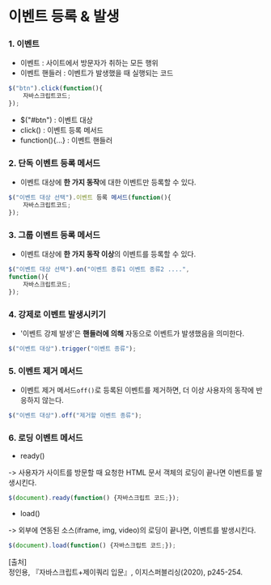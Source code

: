 # 이벤트 등록 & 발생

### 1. 이벤트

- 이벤트 : 사이트에서 방문자가 취하는 모든 행위
- 이벤트 핸들러 : 이벤트가 발생했을 때 실행되는 코드

~~~javascript
$("btn").click(function(){
    자바스크립트코드;   
});
~~~

- $("#btn") : 이벤트 대상
- click() : 이벤트 등록 메서드
- function(){...} : 이벤트 핸들러



### 2. 단독 이벤트 등록 메서드

- 이벤트 대상에 **한 가지 동작**에 대한 이벤트만 등록할 수 있다.

~~~javascript
$("이벤트 대상 선택").이벤트 등록 메서드(function(){
    자바스크립트코드;   
});
~~~



### 3. 그룹 이벤트 등록 메서드

- 이벤트 대상에 **한 가지 동작 이상**의 이벤트를 등록할 수 있다.

~~~javascript
$("이벤트 대상 선택").on("이벤트 종류1 이벤트 종류2 ....", 
function(){
    자바스크립트코드;   
});
~~~



### 4. 강제로 이벤트 발생시키기 

- '이벤트 강제 발생'은 **핸들러에 의해** 자동으로 이벤트가 발생했음을 의미한다.

~~~ javascript
$("이벤트 대상").trigger("이벤트 종류");
~~~



### 5. 이벤트 제거 메서드

- 이벤트 제거 메서드`off()`로 등록된 이벤트를 제거하면, 더 이상 사용자의 동작에 반응하지 않는다.

~~~ javascript
$("이벤트 대상").off("제거할 이벤트 종류");
~~~



### 6. 로딩 이벤트 메서드

- ready()

-> 사용자가 사이트를 방문할 때 요청한 HTML 문서 객체의 로딩이 끝나면 이벤트를 발생시킨다.

~~~javascript
$(document).ready(function() {자바스크립트 코드;});
~~~

- load()

-> 외부에 연동된 소스(iframe, img, video)의 로딩이 끝나면, 이벤트를 발생시킨다.

~~~ javascript
$(document).load(function() {자바스크립트 코드;});
~~~



[출처]<br/>
정인용, 『자바스크립트+제이쿼리 입문』, 이지스퍼블리싱(2020), p245-254.